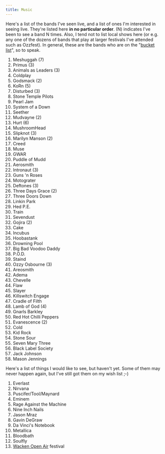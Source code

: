 ```yaml
---
title: Music
---
```


Here's a list of the bands I've seen live, and a list of ones I'm interested in
seeing live. They're listed here **in no particular order**. (N) indicates I've
been to see a band N times. Also, I tend not to list local shows here (or e.g.
any one of the dozens of bands that play at larger festivals I've attended such
as Ozzfest). In general, these are the bands who are on the "[bucket list][2]",
so to speak.

1.  Meshuggah (7)
2.  Primus (3)
1.  Animals as Leaders (3)
2.  Coldplay
3.  Godsmack (2)
4.  KoRn (5)
5.  Disturbed (3)
6.  Stone Temple Pilots
7.  Pearl Jam
8.  System of a Down
9.  Seether
10. Mudvayne (2)
11. Hurt (6)
12. MushroomHead
13. Slipknot (3)
14. Marilyn Manson (2)
15. Creed
16. Muse
17. GWAR
18. Puddle of Mudd
19. Aerosmith
19. Intronaut (3)
20. Guns 'n Roses
21. Motograter
22. Deftones (3)
23. Three Days Grace (2)
24. Three Doors Down
25. Linkin Park
26. Hed P.E.
26. Train
27. Sevendust
28. Gojira (2)
28. Cake
29. Incubus
30. Hoobastank
31. Drowning Pool
32. Big Bad Voodoo Daddy
33. P.O.D.
34. Staind
35. Ozzy Osbourne (3)
36. Areosmith
37. Adema
38. Chevelle
39. Flaw
40. Slayer
41. Killswitch Engage
42. Cradle of Filth
43. Lamb of God (4)
44. Gnarls Barkley
45. Red Hot Chilli Peppers
46. Evanescence (2)
47. Cold
48. Kid Rock
49. Stone Sour
50. Seven Mary Three
51. Black Label Society
52. Jack Johnson
53. Mason Jennings

Here's a list of things I would like to see, but haven't yet. Some of them may
never happen again, but I've still got them on my wish list ;-)

1.  Everlast
1.  Nirvana
1.  Puscifer/Tool/Maynard
1.  Eminem
3.  Rage Against the Machine
4.  Nine Inch Nails
5.  Jason Mraz
5.  Gavin DeGraw
5.  Da Vinci's Notebook
6.  Metallica
7.  Bloodbath
8.  Soulfly
9.  [Wacken Open Air][1] festival

 [1]: http://en.wikipedia.org/wiki/Wacken_Open_Air
 [2]: http://en.wikipedia.org/wiki/Kick_the_bucket
